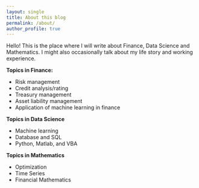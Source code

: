 ```yaml
---
layout: single
title: About this blog
permalink: /about/
author_profile: true
---
```


Hello! This is the place where I will write about Finance, Data Science and Mathematics. I might also occasionally talk about my life story and working experience.

**Topics in Finance:**

- Risk management
- Credit analysis/rating
- Treasury management
- Asset liability management
- Application of machine learning in finance

**Topics in Data Science**

- Machine learning
- Database and SQL
- Python, Matlab, and VBA

**Topics in Mathematics**

- Optimization
- Time Series
- Financial Mathematics
